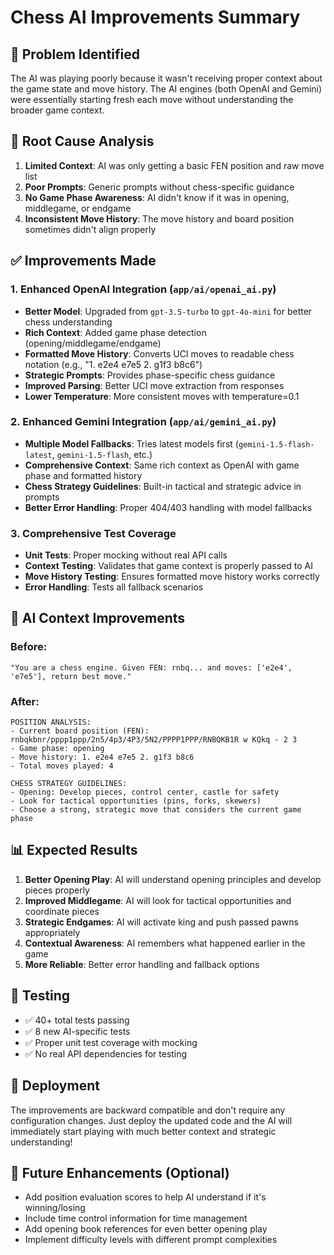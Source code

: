 # Chess AI Improvements Summary

## 🎯 **Problem Identified**
The AI was playing poorly because it wasn't receiving proper context about the game state and move history. The AI engines (both OpenAI and Gemini) were essentially starting fresh each move without understanding the broader game context.

## 🔧 **Root Cause Analysis**
1. **Limited Context**: AI was only getting a basic FEN position and raw move list
2. **Poor Prompts**: Generic prompts without chess-specific guidance
3. **No Game Phase Awareness**: AI didn't know if it was in opening, middlegame, or endgame
4. **Inconsistent Move History**: The move history and board position sometimes didn't align properly

## ✅ **Improvements Made**

### 1. **Enhanced OpenAI Integration** (`app/ai/openai_ai.py`)
- **Better Model**: Upgraded from `gpt-3.5-turbo` to `gpt-4o-mini` for better chess understanding
- **Rich Context**: Added game phase detection (opening/middlegame/endgame)
- **Formatted Move History**: Converts UCI moves to readable chess notation (e.g., "1. e2e4 e7e5 2. g1f3 b8c6")
- **Strategic Prompts**: Provides phase-specific chess guidance
- **Improved Parsing**: Better UCI move extraction from responses
- **Lower Temperature**: More consistent moves with temperature=0.1

### 2. **Enhanced Gemini Integration** (`app/ai/gemini_ai.py`)
- **Multiple Model Fallbacks**: Tries latest models first (`gemini-1.5-flash-latest`, `gemini-1.5-flash`, etc.)
- **Comprehensive Context**: Same rich context as OpenAI with game phase and formatted history
- **Chess Strategy Guidelines**: Built-in tactical and strategic advice in prompts
- **Better Error Handling**: Proper 404/403 handling with model fallbacks

### 3. **Comprehensive Test Coverage**
- **Unit Tests**: Proper mocking without real API calls
- **Context Testing**: Validates that game context is properly passed to AI
- **Move History Testing**: Ensures formatted move history works correctly
- **Error Handling**: Tests all fallback scenarios

## 🧠 **AI Context Improvements**

### Before:
```
"You are a chess engine. Given FEN: rnbq... and moves: ['e2e4', 'e7e5'], return best move."
```

### After:
```
POSITION ANALYSIS:
- Current board position (FEN): rnbqkbnr/pppp1ppp/2n5/4p3/4P3/5N2/PPPP1PPP/RNBQKB1R w KQkq - 2 3
- Game phase: opening
- Move history: 1. e2e4 e7e5 2. g1f3 b8c6
- Total moves played: 4

CHESS STRATEGY GUIDELINES:
- Opening: Develop pieces, control center, castle for safety
- Look for tactical opportunities (pins, forks, skewers)
- Choose a strong, strategic move that considers the current game phase
```

## 📊 **Expected Results**
1. **Better Opening Play**: AI will understand opening principles and develop pieces properly
2. **Improved Middlegame**: AI will look for tactical opportunities and coordinate pieces
3. **Strategic Endgames**: AI will activate king and push passed pawns appropriately
4. **Contextual Awareness**: AI remembers what happened earlier in the game
5. **More Reliable**: Better error handling and fallback options

## 🧪 **Testing**
- ✅ 40+ total tests passing
- ✅ 8 new AI-specific tests
- ✅ Proper unit test coverage with mocking
- ✅ No real API dependencies for testing

## 🚀 **Deployment**
The improvements are backward compatible and don't require any configuration changes. Just deploy the updated code and the AI will immediately start playing with much better context and strategic understanding!

## 📝 **Future Enhancements** (Optional)
- Add position evaluation scores to help AI understand if it's winning/losing
- Include time control information for time management
- Add opening book references for even better opening play
- Implement difficulty levels with different prompt complexities
